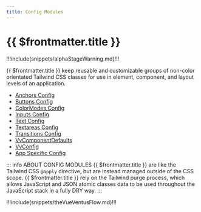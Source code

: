 ```yaml
---
title: Config Modules
---
```


<script setup>
    import DocsPackageVersion from '../../../src/views/compos/DocsPackageVersion.vue'
    import SvgDiagramVueVentusFlow from '../../../src/views/compos/SvgDiagramVueVentusFlow.vue'
</script>





# {{ $frontmatter.title }}

!!!include(snippets/alphaStageWarning.md)!!!

{{ $frontmatter.title }} keep reusable and customizable groups of non-color orientated Tailwind CSS classes for use in element, component, and layout levels of an application.



* [Anchors Config](/modules/configs/anchors)
* [Buttons Config](/modules/configs/buttons)
* [ColorModes Config](/modules/configs/color-modes)
* [Inputs Config](/modules/configs/inputs)
* [Text Config](/modules/configs/text)
* [Textareas Config](/modules/configs/textareas)
* [Transitions Config](/modules/configs/transitions)
* [VvComponentDefaults](/modules/configs/vv-component-defaults)
* [VvConfig](/modules/configs/vv-config)
* [App Specific Config](/modules/configs/app-specific-config)



::: info ABOUT CONFIG MODULES
{{ $frontmatter.title }} are like the Tailwind CSS `@apply` directive, but are instead managed outside of the CSS scope. {{ $frontmatter.title }} rely on the Tailwind purge process, which allows JavaScript and JSON atomic classes data to be used throughout the JavaScript stack in a fully DRY way.
:::








!!!include(snippets/theVueVentusFlow.md)!!!

<SvgDiagramVueVentusFlow class="w-full"/>








<DocsPackageVersion/>
